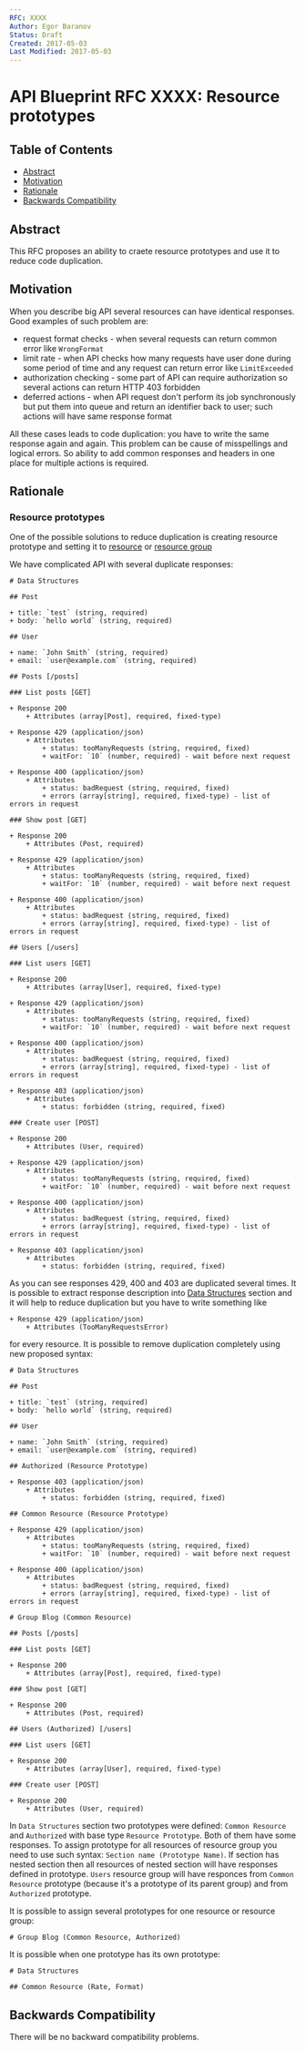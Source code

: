 ```yaml
---
RFC: XXXX
Author: Egor Baranov
Status: Draft
Created: 2017-05-03
Last Modified: 2017-05-03
---
```


# API Blueprint RFC XXXX: Resource prototypes

## Table of Contents

- [Abstract](#abstract)
- [Motivation](#motivation)
- [Rationale](#rationale)
- [Backwards Compatibility](#backwards-compatibility)

## Abstract

This RFC proposes an ability to craete resource prototypes and use it to reduce
code duplication.

## Motivation

When you describe big API several resources can have identical responses.
Good examples of such problem are:

* request format checks - when several requests can return common error like
  `WrongFormat`
* limit rate - when API checks how many requests have user done during some
  period of time and any request can return error like `LimitExceeded`
* authorization checking - some part of API can require authorization so several
  actions can return HTTP 403 forbidden
* deferred actions - when API request don't perform its job synchronously but
  put them into queue and return an identifier back to user; such actions will
  have same response format

All these cases leads to code duplication: you have to write the same response
again and again. This problem can be cause of misspellings and logical errors.
So ability to add common responses and headers in one place for multiple actions
is required.

## Rationale

### Resource prototypes

One of the possible solutions to reduce duplication is creating resource
prototype and setting it to
[resource](https://github.com/apiaryio/api-blueprint/blob/master/API%20Blueprint%20Specification.md#resource-section)
or
[resource group](https://github.com/apiaryio/api-blueprint/blob/master/API%20Blueprint%20Specification.md#def-resourcegroup-section)

We have complicated API with several duplicate responses:

```apib
# Data Structures

## Post

+ title: `test` (string, required)
+ body: `hello world` (string, required)

## User

+ name: `John Smith` (string, required)
+ email: `user@example.com` (string, required)

## Posts [/posts]

### List posts [GET]

+ Response 200
    + Attributes (array[Post], required, fixed-type)

+ Response 429 (application/json)
    + Attributes
        + status: tooManyRequests (string, required, fixed)
        + waitFor: `10` (number, required) - wait before next request

+ Response 400 (application/json)
    + Attributes
        + status: badRequest (string, required, fixed)
        + errors (array[string], required, fixed-type) - list of errors in request

### Show post [GET]

+ Response 200
    + Attributes (Post, required)

+ Response 429 (application/json)
    + Attributes
        + status: tooManyRequests (string, required, fixed)
        + waitFor: `10` (number, required) - wait before next request

+ Response 400 (application/json)
    + Attributes
        + status: badRequest (string, required, fixed)
        + errors (array[string], required, fixed-type) - list of errors in request

## Users [/users]

### List users [GET]

+ Response 200
    + Attributes (array[User], required, fixed-type)

+ Response 429 (application/json)
    + Attributes
        + status: tooManyRequests (string, required, fixed)
        + waitFor: `10` (number, required) - wait before next request

+ Response 400 (application/json)
    + Attributes
        + status: badRequest (string, required, fixed)
        + errors (array[string], required, fixed-type) - list of errors in request

+ Response 403 (application/json)
    + Attributes
        + status: forbidden (string, required, fixed)

### Create user [POST]

+ Response 200
    + Attributes (User, required)

+ Response 429 (application/json)
    + Attributes
        + status: tooManyRequests (string, required, fixed)
        + waitFor: `10` (number, required) - wait before next request

+ Response 400 (application/json)
    + Attributes
        + status: badRequest (string, required, fixed)
        + errors (array[string], required, fixed-type) - list of errors in request

+ Response 403 (application/json)
    + Attributes
        + status: forbidden (string, required, fixed)
```

As you can see responses 429, 400 and 403 are duplicated several times. It is
possible to extract response description into
[Data Structures](https://github.com/apiaryio/api-blueprint/blob/master/API%20Blueprint%20Specification.md#def-data-structures)
section and it will help to reduce duplication but you have to write something
like

```apib
+ Response 429 (application/json)
    + Attributes (TooManyRequestsError)
```

for every resource. It is possible to remove duplication completely using new
proposed syntax:

```apib
# Data Structures

## Post

+ title: `test` (string, required)
+ body: `hello world` (string, required)

## User

+ name: `John Smith` (string, required)
+ email: `user@example.com` (string, required)

## Authorized (Resource Prototype)

+ Response 403 (application/json)
    + Attributes
        + status: forbidden (string, required, fixed)

## Common Resource (Resource Prototype)

+ Response 429 (application/json)
    + Attributes
        + status: tooManyRequests (string, required, fixed)
        + waitFor: `10` (number, required) - wait before next request

+ Response 400 (application/json)
    + Attributes
        + status: badRequest (string, required, fixed)
        + errors (array[string], required, fixed-type) - list of errors in request

# Group Blog (Common Resource)

## Posts [/posts]

### List posts [GET]

+ Response 200
    + Attributes (array[Post], required, fixed-type)

### Show post [GET]

+ Response 200
    + Attributes (Post, required)

## Users (Authorized) [/users]

### List users [GET]

+ Response 200
    + Attributes (array[User], required, fixed-type)

### Create user [POST]

+ Response 200
    + Attributes (User, required)
```

In `Data Structures` section two prototypes were defined: `Common Resource`
and `Authorized` with base type `Resource Prototype`.  Both of them have some
responses. To assign prototype for all resources of resource group you need to
use such syntax: `Section name (Prototype Name)`. If section has nested section
then all resources of nested section will have responses defined in prototype.
`Users` resource group will have responces from `Common Resource` prototype
(because it's a prototype of its parent group) and from `Authorized` prototype.

It is possible to assign several prototypes for one resource or resource group:

```apib
# Group Blog (Common Resource, Authorized)
```

It is possible when one prototype has its own prototype:

```apib
# Data Structures

## Common Resource (Rate, Format)
```

## Backwards Compatibility

There will be no backward compatibility problems.
